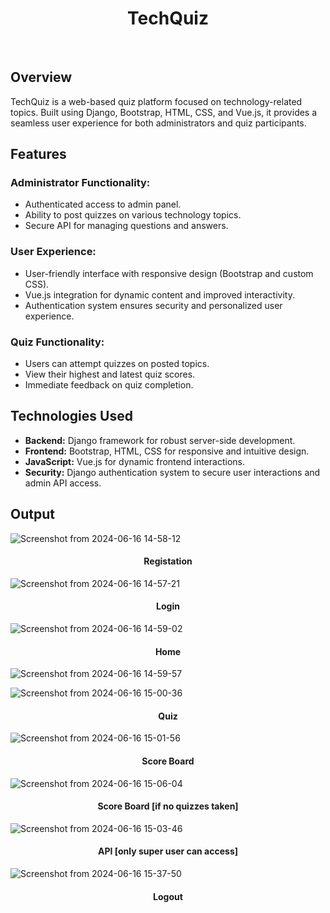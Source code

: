 <div align="center">
  <h1>TechQuiz</h1>
</div><br>
<h2>Overview</h2>
TechQuiz is a web-based quiz platform focused on technology-related topics. Built using Django, Bootstrap, HTML, CSS, and Vue.js, it provides a seamless user experience for both administrators and quiz participants.

## Features

### Administrator Functionality:
- Authenticated access to admin panel.
- Ability to post quizzes on various technology topics.
- Secure API for managing questions and answers.

### User Experience:
- User-friendly interface with responsive design (Bootstrap and custom CSS).
- Vue.js integration for dynamic content and improved interactivity.
- Authentication system ensures security and personalized user experience.

### Quiz Functionality:
- Users can attempt quizzes on posted topics.
- View their highest and latest quiz scores.
- Immediate feedback on quiz completion.

## Technologies Used

- **Backend:** Django framework for robust server-side development.
- **Frontend:** Bootstrap, HTML, CSS for responsive and intuitive design.
- **JavaScript:** Vue.js for dynamic frontend interactions.
- **Security:** Django authentication system to secure user interactions and admin API access.

## Output
![Screenshot from 2024-06-16 14-58-12](https://github.com/akbarsami21/TeachQuiz/assets/109865799/c2a3c586-e369-426d-babc-681c9072dda2)
<h4 align="center">Registation </h4>

![Screenshot from 2024-06-16 14-57-21](https://github.com/akbarsami21/TeachQuiz/assets/109865799/5f3d529c-936d-40e3-b65e-2a5e493fd9c3)
<h4 align="center">Login </h4>

![Screenshot from 2024-06-16 14-59-02](https://github.com/akbarsami21/TeachQuiz/assets/109865799/e204bb8f-b34c-4484-a9f4-8bd7b7504eb1)
<h4 align="center">Home </h4>

![Screenshot from 2024-06-16 14-59-57](https://github.com/akbarsami21/TeachQuiz/assets/109865799/896b5edf-1089-4502-970c-930d79bfe771)

![Screenshot from 2024-06-16 15-00-36](https://github.com/akbarsami21/TeachQuiz/assets/109865799/e92e7d09-82c9-4bc1-93a4-1fada5efeed0)
<h4 align="center">Quiz </h4>

![Screenshot from 2024-06-16 15-01-56](https://github.com/akbarsami21/TeachQuiz/assets/109865799/87cf7c33-1f1c-4905-93fc-27ebd0498c38)
<h4 align="center">Score Board </h4>

![Screenshot from 2024-06-16 15-06-04](https://github.com/akbarsami21/TeachQuiz/assets/109865799/0b0f485d-5890-4839-8b7b-7777baaf64d2)
<h4 align="center">Score Board [if no quizzes taken]</h4>

![Screenshot from 2024-06-16 15-03-46](https://github.com/akbarsami21/TeachQuiz/assets/109865799/328adc09-dee2-42fe-a7ca-54bdcf72a194)
<h4 align="center">API [only super user can access]</h4>

![Screenshot from 2024-06-16 15-37-50](https://github.com/akbarsami21/TeachQuiz/assets/109865799/8866d172-8380-4444-8cac-e58b16a17808)
<h4 align="center">Logout</h4>






